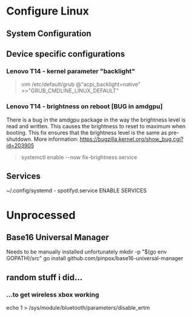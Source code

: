 # Configure Linux

## System Configuration

## Device specific configurations

### Lenovo T14 - kernel parameter "backlight"
> vim /etc/default/grub
	@"acpi_backlight=native" 
	>>"GRUB_CMDLINE_LINUX_DEFAULT"

### Lenovo T14 - brightness on reboot [BUG in amdgpu]
There is a bug in the amdgpu package in the way the brightness level is read and written. This causes the brightness to reset to maximum when booting. This fix ensures that the brightness level is the same as pre-shutdown.
More information: https://bugzilla.kernel.org/show_bug.cgi?id=203905

> systemctl enable --now fix-brightness.service

## Services


~/.config/systemd
    - spotifyd.service
    ENABLE SERVICES

# Unprocessed

## Base16 Universal Manager
Needs to be manually installed unfortunately
mkdir -p "$(go env GOPATH)/src"
go install github.com/pinpox/base16-universal-manager

## random stuff i did...

### ...to get wireless xbox working
echo 1 > /sys/module/bluetooth/parameters/disable_ertm

